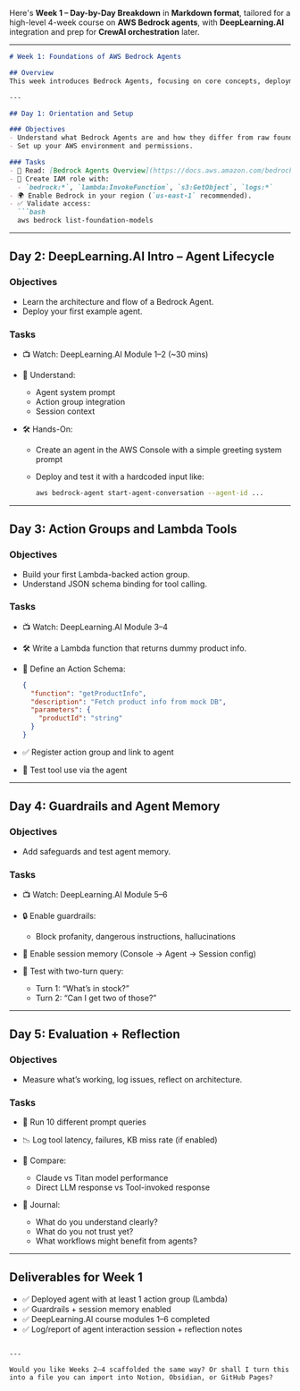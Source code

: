 Here's **Week 1 – Day-by-Day Breakdown** in **Markdown format**, tailored for a high-level 4-week course on **AWS Bedrock agents**, with **DeepLearning.AI** integration and prep for **CrewAI orchestration** later.

---

````markdown
# Week 1: Foundations of AWS Bedrock Agents

## Overview
This week introduces Bedrock Agents, focusing on core concepts, deployment, and building your first functioning agent. You’ll also complete the foundational DeepLearning.AI course to ground your hands-on practice.

---

## Day 1: Orientation and Setup

### Objectives
- Understand what Bedrock Agents are and how they differ from raw foundation models.
- Set up your AWS environment and permissions.

### Tasks
- 🔗 Read: [Bedrock Agents Overview](https://docs.aws.amazon.com/bedrock/latest/userguide/agents.html)
- 🔐 Create IAM role with:
  - `bedrock:*`, `lambda:InvokeFunction`, `s3:GetObject`, `logs:*`
- 🌍 Enable Bedrock in your region (`us-east-1` recommended).
- ✅ Validate access:
  ```bash
  aws bedrock list-foundation-models
````

---

## Day 2: DeepLearning.AI Intro – Agent Lifecycle

### Objectives

* Learn the architecture and flow of a Bedrock Agent.
* Deploy your first example agent.

### Tasks

* 📺 Watch: DeepLearning.AI Module 1–2 (\~30 mins)
* 🧠 Understand:

  * Agent system prompt
  * Action group integration
  * Session context
* 🛠️ Hands-On:

  * Create an agent in the AWS Console with a simple greeting system prompt
  * Deploy and test it with a hardcoded input like:

    ```bash
    aws bedrock-agent start-agent-conversation --agent-id ...
    ```

---

## Day 3: Action Groups and Lambda Tools

### Objectives

* Build your first Lambda-backed action group.
* Understand JSON schema binding for tool calling.

### Tasks

* 📺 Watch: DeepLearning.AI Module 3–4
* 🛠️ Write a Lambda function that returns dummy product info.
* 🧾 Define an Action Schema:

  ```json
  {
    "function": "getProductInfo",
    "description": "Fetch product info from mock DB",
    "parameters": {
      "productId": "string"
    }
  }
  ```
* ✅ Register action group and link to agent
* 🔁 Test tool use via the agent

---

## Day 4: Guardrails and Agent Memory

### Objectives

* Add safeguards and test agent memory.

### Tasks

* 📺 Watch: DeepLearning.AI Module 5–6
* 🔒 Enable guardrails:

  * Block profanity, dangerous instructions, hallucinations
* 🧠 Enable session memory (Console → Agent → Session config)
* 🧪 Test with two-turn query:

  * Turn 1: “What’s in stock?”
  * Turn 2: “Can I get two of those?”

---

## Day 5: Evaluation + Reflection

### Objectives

* Measure what’s working, log issues, reflect on architecture.

### Tasks

* 🎯 Run 10 different prompt queries
* 📉 Log tool latency, failures, KB miss rate (if enabled)
* 🔎 Compare:

  * Claude vs Titan model performance
  * Direct LLM response vs Tool-invoked response
* 📝 Journal:

  * What do you understand clearly?
  * What do you not trust yet?
  * What workflows might benefit from agents?

---

## Deliverables for Week 1

* ✅ Deployed agent with at least 1 action group (Lambda)
* ✅ Guardrails + session memory enabled
* ✅ DeepLearning.AI course modules 1–6 completed
* ✅ Log/report of agent interaction session + reflection notes

```

---

Would you like Weeks 2–4 scaffolded the same way? Or shall I turn this into a file you can import into Notion, Obsidian, or GitHub Pages?
```
